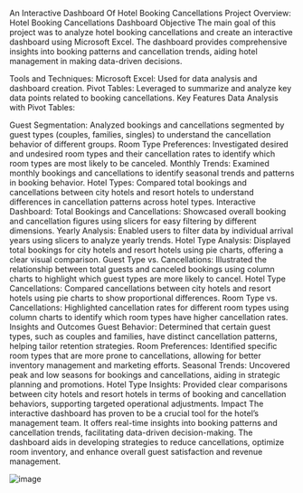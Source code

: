 An Interactive Dashboard Of Hotel Booking Cancellations Project Overview: 
Hotel Booking Cancellations Dashboard Objective The main goal of this project was to analyze hotel booking cancellations and create an interactive dashboard using Microsoft Excel. The dashboard provides comprehensive insights into booking patterns and cancellation trends, aiding hotel management in making data-driven decisions.

Tools and Techniques:
Microsoft Excel: Used for data analysis and dashboard creation.
 Pivot Tables: Leveraged to summarize and analyze key data points related to booking cancellations. 
Key Features 
Data Analysis with Pivot Tables:

Guest Segmentation: Analyzed bookings and cancellations segmented by guest types (couples, families, singles) to understand the cancellation behavior of different groups. 
Room Type Preferences: Investigated desired and undesired room types and their cancellation rates to identify which room types are most likely to be canceled.
 Monthly Trends: Examined monthly bookings and cancellations to identify seasonal trends and patterns in booking behavior.
 Hotel Types: Compared total bookings and cancellations between city hotels and resort hotels to understand differences in cancellation patterns across hotel types. 
Interactive Dashboard:
Total Bookings and Cancellations: Showcased overall booking and cancellation figures using slicers for easy filtering by different dimensions.
 Yearly Analysis: Enabled users to filter data by individual arrival years using slicers to analyze yearly trends. Hotel Type Analysis: Displayed total bookings for city hotels and resort hotels using pie charts, offering a clear visual comparison.
 Guest Type vs. Cancellations: Illustrated the relationship between total guests and canceled bookings using column charts to highlight which guest types are more likely to cancel. 
Hotel Type Cancellations: Compared cancellations between city hotels and resort hotels using pie charts to show proportional differences.
 Room Type vs. Cancellations: Highlighted cancellation rates for different room types using column charts to identify which room types have higher cancellation rates.
 Insights and Outcomes 
Guest Behavior: Determined that certain guest types, such as couples and families, have distinct cancellation patterns, helping tailor retention strategies.
 Room Preferences: Identified specific room types that are more prone to cancellations, allowing for better inventory management and marketing efforts. 
Seasonal Trends: Uncovered peak and low seasons for bookings and cancellations, aiding in strategic planning and promotions. 
Hotel Type Insights: Provided clear comparisons between city hotels and resort hotels in terms of booking and cancellation behaviors, supporting targeted operational adjustments. 
Impact
 The interactive dashboard has proven to be a crucial tool for the hotel’s management team. It offers real-time insights into booking patterns and cancellation trends, facilitating data-driven decision-making. The dashboard aids in developing strategies to reduce cancellations, optimize room inventory, and enhance overall guest satisfaction and revenue management.

![image](https://github.com/piyasikundu97/piyasi/assets/172350221/b6e2db54-c2fa-4114-ac40-9d125f0e01db)
